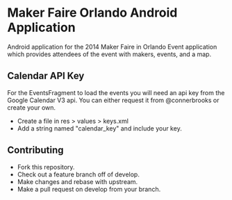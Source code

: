 Maker Faire Orlando Android Application
===========

Android application for the 2014 Maker Faire in Orlando
Event application which provides attendees of the event with makers, events, and a map.

## Calendar API Key
For the EventsFragment to load the events you will need an api key from the Google Calendar V3 api.
You can either request it from @connerbrooks or create your own.
* Create a file in res > values > keys.xml
* Add a string named "calendar_key" and include your key.

## Contributing
* Fork this repository.
* Check out a feature branch off of develop.
* Make changes and rebase with upstream.
* Make a pull request on develop from your branch.
